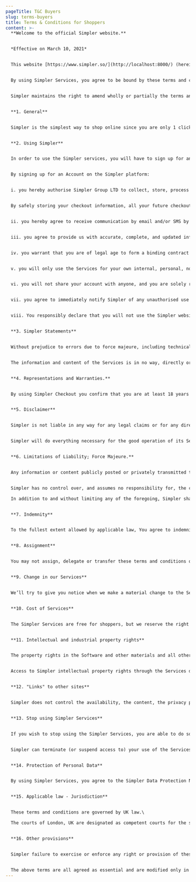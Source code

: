```yaml
---
pageTitle: T&C Buyers
slug: terms-buyers
title: Terms & Conditions for Shoppers
content: >-
  **Welcome to the official Simpler website.**


  *Effective on March 10, 2021*


  This website [https://www.simpler.so/](http://localhost:8000/) (hereinafter referred to as the "Website") is owned by the company under the name “SIMPLER GROUP LTD”, based in London, at Kemp House, 160 City Road, EC1V 2NX (hereinafter referred to as “Simpler”, “we” or “us”) and you, the user of Simpler Services (website, 1-click Checkout service and applications) (“you” or “your”).


  By using Simpler Services, you agree to be bound by these terms and conditions as well as the [terms and conditions](https://www.adyen.com/policies-and-disclaimer/privacy-policy) of our payment service provider, which are applicable to Simpler Service. Therefore, you shall carefully read both the terms and conditions of Simpler and the provider before making use of Simpler services and if you disagree, you shall refrain from using the Services.


  Simpler maintains the right to amend wholly or partially the terms and conditions at any time and without notice. In this respect, Simpler will upload on the Website the terms and conditions that are applicable at the given time in order to duly inform you. For this reason,we will notify you by placing a notice on [https://www.simpler.so/](http://localhost:8000/) website, sending you an email, and/or by some other means. By continuing to use Simpler services, following any amendments, you are considered to have agreed unconditionally to the amended terms.


  **1. General**


  Simpler is the simplest way to shop online since you are only 1 click away from checkout. Through a Simpler account you can manage all your orders in your dashboard, track shipments, reorder, or handle refunds with 1 click. While Simpler is essential for online shoppers, it is also a game changer for businesses who wish to increase their sales, by offering their customers the ultimate online shopping experience.


  **2. Using Simpler**


  In order to use the Simpler services, you will have to sign up for an Account on the Simpler platform.


  By signing up for an Account on the Simpler platform:


  i. you hereby authorise Simpler Group LTD to collect, store, process and/or disclose certain identifying information, such as your name, postal address, email address, your mobile phone number etc, in obedience with our Data Protection Notice As for the Payment Credentials, such as payment card number, CVC code and expiration date, and for the avoidance of doubt, Simpler will not collect or retain any of your payment information which is includes but is not limited to your credit or debit card number, bank account details.


  By safely storing your checkout information, all your future checkouts from any Merchant partnered with Simpler will be easier and faster.


  ii. you hereby agree to receive communication by email and/or SMS by Simpler and/or other third party related to the services offered by Simpler. If you wish to stop receiving such communication, you may unsubscribe by sending us an email at [support@simpler.so](mailto:support@simpler.so) or by following the opt-out instructions set out in such communication.


  iii. you agree to provide us with accurate, complete, and updated information about yourself. You may not provide information that you don’t have the right to use, or another person’s name with the intent to impersonate that person. You may not transfer your account to anyone else without our prior written permission.


  iv. you warrant that you are of legal age to form a binding contract (or if not, you’ve received your parent’s or guardian’s permission to use the Services and gotten your parent or guardian to agree to these terms and conditions on your behalf).


  v. you will only use the Services for your own internal, personal, non-commercial use, and not on behalf of or for the benefit of any third party, and only in a manner that complies with all laws that apply to you. If your use of the Services is prohibited by applicable laws, then you aren’t authorized to use the Services. We can’t and won’t be responsible for your using the Services in a way that breaks the law.


  vi. you will not share your account with anyone, and you are solely responsible for protecting the security of your account details, as well as for any activity associated with your account.


  vii. you agree to immediately notify Simpler of any unauthorised use of your Account, password, or any other breach of security, and ensure that you have properly logged out from your Account at the end of each session where you do not wish to further use the Simpler services as described in Clause 2i. Simpler will not be liable for any loss or damage arising from failure to comply with this provision. You will be held liable for any losses incurred by Simpler and/or its Third Party Merchants caused by or arising from your failure to comply with this provision.


  viii. You responsibly declare that you will not use the Simpler website Services to post, publish, or transmit or distribute other forms of content that may be illegal, threatening, annoying, obscene, or expressing empathy, racial, or other discrimination, infringe any patent, trademark, copyright or other third party proprietary rights, contain software viruses or any other code, files or programs designed to damage, corrupt or prevent any computer software or hardware, intentionally or unintentionally and in general to violate the applicable UK and EU legislation. For any damage caused to Simpler, by the above misuse or improper use of the relevant services by you, you are solely responsible.


  **3. Simpler Statements**


  Without prejudice to errors due to force majeure, including technical problems in the system, Simpler states that it makes every possible effort to ensure the validity and accuracy of the information contained on its Services, so that you can obtain a complete picture of the Services offered by Simpler.


  The information and content of the Services is in no way, directly or indirectly, an encouragement, advice, or prompt to perform any action, but you are invited to evaluate it individually and to act in your judgment and discretion, excluding any liability of Simpler.


  **4. Representations and Warranties.**


  By using Simpler Checkout you confirm that you are at least 18 years of age and that you will not use Simpler Checkout for any fraudulent, unlawful, or abusive purpose.


  **5. Disclaimer**


  Simpler is not liable in any way for any legal claims or for any direct or indirect damage or expense that may result from operating or not, accessing, using, or navigating in its website or services or from downloading material, text, and other data contained therein, including indicative damage caused by viruses, bugs, human agents, hardware, software, program malfunction or any other error, omission or delay in transmission from PC or network connection.


  Simpler will do everything necessary for the good operation of its Services, but without guaranteeing that its operation will be continuous, without errors or other technical problems. Simpler shall not be responsible for any service interruptions, including, but not limited to, system failures or other interruptions that may affect the receipt, processing, acceptance, completion, or settlement of payment transactions, unless such service interruption has been caused by Simpler.


  **6. Limitations of Liability; Force Majeure.**


  Any information or content publicly posted or privately transmitted through the Services is the sole responsibility of the person from whom such content originated, and you access all such information and content at your own risk, and we aren’t liable for any errors or omissions in that information or content or for any damages or loss you might suffer in connection with it. We cannot control and have no duty to take any action regarding how you may interpret and use the Content or what actions you may take as a result of having been exposed to the Content, and you hereby release us from all liability for you having acquired or not acquired Content through the Simpler Services.


  Simpler has no control over, and assumes no responsibility for, the content, accuracy, privacy policies, or practices of or opinions expressed in any third party websites or by any third party that you interact with through the Simpler Services. In addition, Simpler has no control over, and assumes no responsibility for, the content, accuracy, privacy policies, or practices of or opinions expressed in any third party websites or by any third party that you interact with through the Simpler Services. Your interactions with Third Party organizations found on or through the Services, including payment and delivery of goods or services, and any other terms, conditions, warranties or representations associated with such dealings, are solely between you and such organizations and/or individuals. You should make whatever investigation you feel necessary or appropriate before proceeding with any online or offline transaction with any of these third parties. You agree that Simpler shall not be responsible or liable for any loss or damage of any sort incurred as the result of any such dealings.\

  In addition to and without limiting any of the foregoing, Simpler shall not have any liability for any failure or delay resulting from any condition beyond the reasonable control of itself, including but not limited to governmental action or acts of terrorism, earthquake, fire, flood, pandemic, strikes or other industrial action, power failures and Internet outages.


  **7. Indemnity**


  To the fullest extent allowed by applicable law, You agree to indemnify and hold Simpler, its subsidiary, officers, agents, employees, and partners harmless from and against any and all claims, liabilities, damages (actual and consequential), losses and expenses (including attorneys’ fees) arising from or in any way related to any third party claims relating to (a) your use of the Services (including any actions taken by a third party using your account), and (b) your violation of these terms and conditions. In the event of such a claim, suit, or action (“Claim”), we will attempt to provide notice of the Claim to the contact information we have for your account (provided that failure to deliver such notice shall not eliminate or reduce your indemnification obligations hereunder).


  **8. Assignment**


  You may not assign, delegate or transfer these terms and conditions or your rights or obligations hereunder, or your Services account, in any way (by operation of law or otherwise) without Simpler prior written consent. We may transfer, assign, or delegate these terms and conditions and our rights and obligations without consent.


  **9. Change in our Services**


  We’ll try to give you notice when we make a material change to the Services that would adversely affect you Similarly, we reserve the right to remove any Content from the Services at any time, for any reason (including, but not limited to, if someone alleges you contributed that Content in violation of these terms and conditions), in our sole discretion, and without notice.


  **10. Cost of Services**


  The Simpler Services are free for shoppers, but we reserve the right to charge for certain or all Services in the future. We will notify you before any Services you are then using begin carrying a fee, and you will have the option to opt out, if you no longer wish to continue using our Services.


  **11. Intellectual and industrial property rights**


  The property rights in the Software and other materials and all other intellectual property rights related to the Simpler Services are owned by Simpler and its licensors and are protected by the relevant legal provisions of European and UK intellectual property law. The names given to the services of Simpler, the logos and distinctive features included in it, constitute either registered trademarks or special distinctive features of the Services offered through it and are protected by the relevant EU and UK legal provisions on trademarks, industrial and intellectual property, and unfair competition.


  Access to Simpler intellectual property rights through the Services does not imply in any case the transfer or assignment of their license or right to use. Any copying, reproduction, distribution, transfer, downloading or other use of the content of the Services resulting in, inter alia, misleading you, is expressly prohibited, unless explicitly given prior written permission of Simpler.


  **12. "Links" to other sites**


  Simpler does not control the availability, the content, the privacy policy, the quality, and completeness of the services of other websites and web pages to which it refers through "links", hyperlinks or advertising banners. Therefore, for any problem that occurs during their use, you must go directly to the respective websites and webpages, which are responsible for providing their services. The provision of links on the Services is for the convenience of you and Simpler in no case approves, accepts and is not responsible for the content of each link.


  **13. Stop using Simpler Services**


  If you wish to stop using the Simpler Services, you are able to do so by contacting us at [support@simpler.so](mailto:support@simpler.so). Our Data Protection Notice indicates how Simpler treats your information after you have stopped using our Services.


  Simpler can terminate (or suspend access to) your use of the Services or your account, including but not limited to your violation of these terms and conditions.


  **14. Protection of Personal Data**


  By using Simpler Services, you agree to the Simpler Data Protection Notice, which is incorporated into and forms part of these terms and conditions.


  **15. Applicable law - Jurisdiction**


  These terms and conditions are governed by UK law.\

  The courts of London, UK are designated as competent courts for the settlement of any dispute that arises in the context of the application of these terms.


  **16. Other provisions**


  Simpler failure to exercise or enforce any right or provision of these terms and conditions will not be considered a waiver of that right or provision. If any provision of these terms and conditions shall be adjudged by any court of competent jurisdiction to be unenforceable or invalid, that provision shall be limited or eliminated to the minimum extent necessary so that these terms and conditions shall otherwise remain in full force and effect and remain enforceable between the parties.


  The above terms are all agreed as essential and are modified only in writing.
---
```

